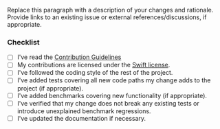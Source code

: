 <!--
    Thanks for contributing to Swift Collections!

    If this pull request adds new API, please add '?template=new.md'
    to the URL to switch to the appropriate template.

    Before you submit your request, please replace the paragraph
    below with the relevant details, and complete the steps in the
    checklist by placing an 'x' in each box:

    - [x] I've completed this task
    - [ ] This task isn't completed
-->

Replace this paragraph with a description of your changes and rationale. Provide links to an existing issue or external references/discussions, if appropriate.

### Checklist
- [ ] I've read the [Contribution Guidelines](https://github.com/apple/swift-collections/blob/main/README.md#contributing-to-swift-collections)
- [ ] My contributions are licensed under the [Swift license](https://swift.org/LICENSE.txt).
- [ ] I've followed the coding style of the rest of the project.
- [ ] I've added tests covering all new code paths my change adds to the project (if appropriate).
- [ ] I've added benchmarks covering new functionality (if appropriate).
- [ ] I've verified that my change does not break any existing tests or introduce unexplained benchmark regressions.
- [ ] I've updated the documentation if necessary.
